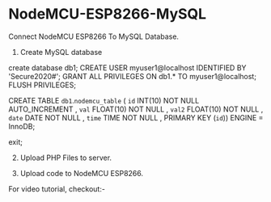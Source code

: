 # NodeMCU-ESP8266-MySQL
Connect NodeMCU ESP8266 To MySQL Database.

1. Create MySQL database

create database db1;
CREATE USER myuser1@localhost IDENTIFIED BY 'Secure2020#';
GRANT ALL PRIVILEGES ON db1.* TO myuser1@localhost;
FLUSH PRIVILEGES;


CREATE TABLE `db1`.`nodemcu_table` ( `id` INT(10) NOT NULL AUTO_INCREMENT , `val` FLOAT(10) NOT NULL , `val2` FLOAT(10) NOT NULL , `date` DATE NOT NULL , `time` TIME NOT NULL , PRIMARY KEY (`id`)) ENGINE = InnoDB;

exit;

2. Upload PHP Files to server.

3. Upload code to NodeMCU ESP8266.

For video tutorial, checkout:- 
